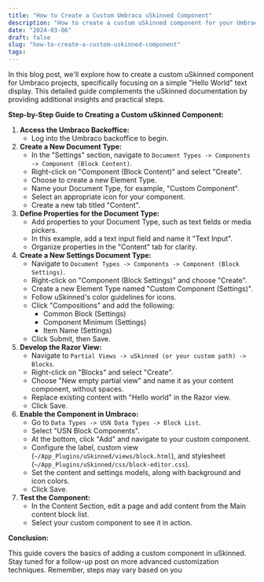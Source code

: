 ```yaml
---
title: "How to Create a Custom Umbraco uSkinned Component"
description: "How to create a custom uSkinned component for your Umbraco project. This guide complements the uSkinned documentation with additional steps."
date: "2024-03-06"
draft: false
slug: "how-to-create-a-custom-uskinned-component"
tags:
---
```


<p>In this blog post, we'll explore how to create a custom uSkinned component for Umbraco projects, specifically focusing on a simple "Hello World" text display. This detailed guide complements the uSkinned documentation by providing additional insights and practical steps.</p><p><strong>Step-by-Step Guide to Creating a Custom uSkinned Component:</strong></p><ol><li><strong>Access the Umbraco Backoffice:</strong><ul><li>Log into the Umbraco backoffice to begin.</li></ul></li><li><strong>Create a New Document Type:</strong><ul><li>In the "Settings" section, navigate to <code>Document Types -&gt; Components -&gt; Component (Block Content)</code>.</li><li>Right-click on "Component (Block Content)" and select "Create".</li><li>Choose to create a new Element Type.</li><li>Name your Document Type, for example, "Custom Component".</li><li>Select an appropriate icon for your component.</li><li>Create a new tab titled "Content".</li></ul></li><li><strong>Define Properties for the Document Type:</strong><ul><li>Add properties to your Document Type, such as text fields or media pickers.</li><li>In this example, add a text input field and name it "Text Input".</li><li>Organize properties in the "Content" tab for clarity.</li></ul></li><li><strong>Create a New Settings Document Type:</strong><ul><li>Navigate to <code>Document Types -&gt; Components -&gt; Component (Block Settings)</code>.</li><li>Right-click on "Component (Block Settings)" and choose "Create".</li><li>Create a new Element Type named "Custom Component (Settings)".</li><li>Follow uSkinned's color guidelines for icons.</li><li>Click "Compositions" and add the following:<ul><li>Common Block (Settings)</li><li>Component Minimum (Settings)</li><li>Item Name (Settings)</li></ul></li><li>Click Submit, then Save.</li></ul></li><li><strong>Develop the Razor View:</strong><ul><li>Navigate to <code>Partial Views -&gt; uSkinned (or your custom path) -&gt; Blocks</code>.</li><li>Right-click on "Blocks" and select "Create".</li><li>Choose "New empty partial view" and name it as your content component, without spaces.</li><li>Replace existing content with "Hello world" in the Razor view.</li><li>Click Save.</li></ul></li><li><strong>Enable the Component in Umbraco:</strong><ul><li>Go to <code>Data Types -&gt; USN Data Types -&gt; Block List</code>.</li><li>Select "USN Block Components".</li><li>At the bottom, click "Add" and navigate to your custom component.</li><li>Configure the label, custom view (<code>~/App_Plugins/uSkinned/views/block.html</code>), and stylesheet (<code>~/App_Plugins/uSkinned/css/block-editor.css</code>).</li><li>Set the content and settings models, along with background and icon colors.</li><li>Click Save.</li></ul></li><li><strong>Test the Component:</strong><ul><li>In the Content Section, edit a page and add content from the Main content block list.</li><li>Select your custom component to see it in action.</li></ul></li></ol><p><strong>Conclusion:</strong></p><p>This guide covers the basics of adding a custom component in uSkinned. Stay tuned for a follow-up post on more advanced customization techniques. Remember, steps may vary based on you</p>
